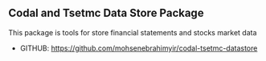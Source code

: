 ## Codal and Tsetmc Data Store Package

This package is tools for store financial statements and stocks market data

- GITHUB: https://github.com/mohsenebrahimyir/codal-tsetmc-datastore